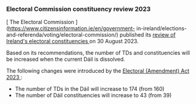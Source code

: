 ###  **Electoral Commission constituency review 2023**

[ The Electoral Commission ](https://www.citizensinformation.ie/en/government-
in-ireland/elections-and-referenda/voting/electoral-commission/) published its
[ review of Ireland's electoral constituencies
](https://www.electoralcommission.ie/constituency-reviews.html) on 30 August
2023.

Based on its recommendations, the number of TDs and constituencies will be
increased when the current Dáil is dissolved.

The following changes were introduced by the [ Electoral (Amendment) Act 2023
](https://www.irishstatutebook.ie/eli/2023/act/40/enacted/en/print.html) :

  * The number of TDs in the Dáil will increase to 174 (from 160) 
  * The number of Dáil constituencies will increase to 43 (from 39) 
